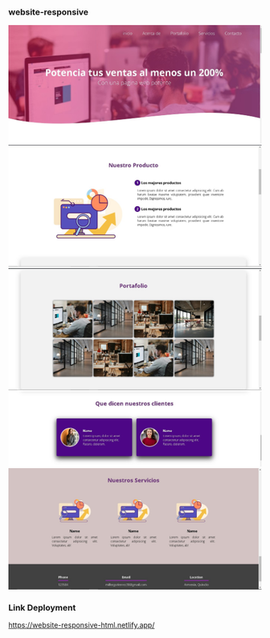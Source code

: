 <h3>website-responsive</h3>

![Preview 1](preview1.jpg)
![Preview 1](preview2.jpg)
![Preview 1](preview3.jpg)
![Preview 1](preview4.jpg)
![Preview 1](preview5.jpg)


<h3>Link Deployment</h3>

https://website-responsive-html.netlify.app/